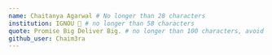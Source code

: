 ```yaml
---
name: Chaitanya Agarwal # No longer than 28 characters
institution: IGNOU 🚩 # no longer than 58 characters
quote: Promise Big Deliver Big. # no longer than 100 characters, avoid using quotes(") to guarantee the format remains the same.
github_user: Chaim3ra
---
```

